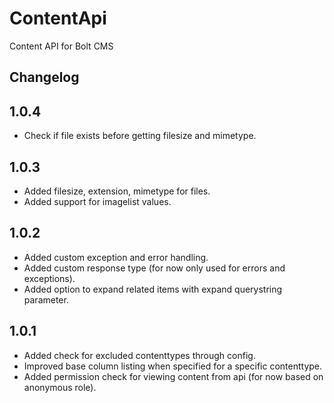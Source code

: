 ContentApi
============================
Content API for Bolt CMS

Changelog
----------------------------
## 1.0.4
- Check if file exists before getting filesize and mimetype.

## 1.0.3
- Added filesize, extension, mimetype for files.
- Added support for imagelist values.

## 1.0.2
- Added custom exception and error handling.
- Added custom response type (for now only used for errors and exceptions).
- Added option to expand related items with expand querystring parameter.

## 1.0.1
- Added check for excluded contenttypes through config.
- Improved base column listing when specified for a specific contenttype.
- Added permission check for viewing content from api (for now based on anonymous role).